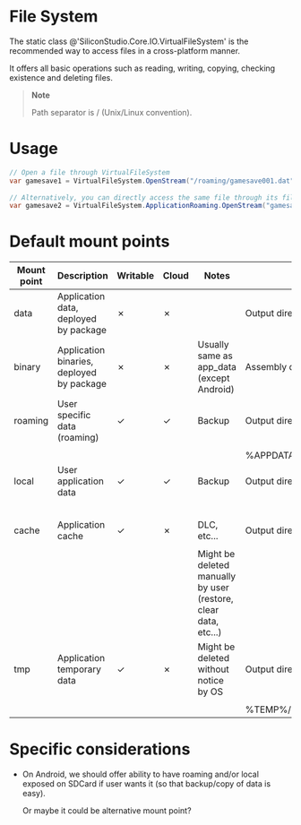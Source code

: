 <div class="doc-incomplete"/>

# File System

The static class @'SiliconStudio.Core.IO.VirtualFileSystem' is the recommended way to access files in a cross-platform manner.

It offers all basic operations such as reading, writing, copying, checking existence and deleting files.

> **Note**
> 
> Path separator is / (Unix/Linux convention).    

# Usage

```cs
// Open a file through VirtualFileSystem
var gamesave1 = VirtualFileSystem.OpenStream("/roaming/gamesave001.dat", VirtualFileMode.Open, VirtualFileAccess.Read);
 
// Alternatively, you can directly access the same file through its file system provider (mount point)
var gamesave2 = VirtualFileSystem.ApplicationRoaming.OpenStream("gamesave001.dat", VirtualFileMode.Open, VirtualFileAccess.Read);
```




# Default mount points

| Mount point | Description                               | Writable | Cloud | Notes                                                           | PC                       | Android                        | iOS                        | Windows Phone 8.1      |
| ----------- | ----------------------------------------- | -------- | ----- | --------------------------------------------------------------- | ------------------------ | ------------------------------ | -------------------------- | ---------------------- |
| data        | Application data, deployed by package     | ✗        | ✗     |                                                                 | Output directory/data    | APK itself                     | Deployed package directory | InstalledLocation.Path |
| binary      | Application binaries, deployed by package | ✗        | ✗     | Usually same as app_data (except Android)                       | Assembly directory       | Assembly directory             | Assembly directory         | Assembly directory     |
| roaming     | User specific data (roaming)              | ✓        |  ✓    | Backup                                                          | Output directory/roaming | $(Context.getFilesDir)/roaming | Library/Roaming            | Roaming                |
|             |                                           |          |       |                                                                 |                          |                                |                            |                        |
|             |                                           |          |       |                                                                 | %APPDATA%                |                                |                            |                        |
| local       | User application data                     | ✓        |  ✓    | Backup                                                          | Output directory/local   | $(Context.getFilesDir)local    | Library/Local              | Local                  |
|             |                                           |          |       |                                                                 |                          |                                |                            |                        |
|             |                                           |          |       |                                                                 |                          | SDCard media?                  |                            |                        |
| cache       | Application cache                         | ✓        | ✗     | DLC, etc...                                                     | Output directory/cache   | $(Context.getFilesDir)/cache   | Library/Caches             | LocalCache             |
|             |                                           |          |       |                                                                 |                          |                                |                            |                        |
|             |                                           |          |       | Might be deleted manually by user (restore, clear data, etc...) |                          | SDCard media?                  | with do not backup flags   |                        |
| tmp         | Application temporary data                | ✓        | ✗     | Might be deleted without notice by OS                           | Output directory/temp    | $(Context.getCacheDir)         | tmp                        | Temporary              |
|             |                                           |          |       |                                                                 |                          |                                |                            |                        |
|             |                                           |          |       |                                                                 | %TEMP%/%APPNAME%         |                                |                            |                        |


# Specific considerations

- On Android, we should offer ability to have roaming and/or local exposed on SDCard if user wants it (so that backup/copy of data is easy).
  
  Or maybe it could be alternative mount point?

 

